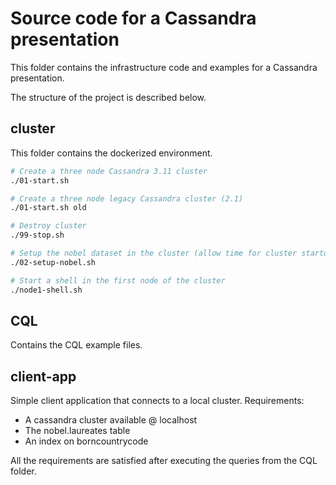 # Source code for a Cassandra presentation

This folder contains the infrastructure code and
examples for a Cassandra presentation.

The structure of the project is described below.

## cluster

This folder contains the dockerized environment.

```bash
# Create a three node Cassandra 3.11 cluster
./01-start.sh 

# Create a three node legacy Cassandra cluster (2.1)
./01-start.sh old

# Destroy cluster
./99-stop.sh

# Setup the nobel dataset in the cluster (allow time for cluster startup)
./02-setup-nobel.sh

# Start a shell in the first node of the cluster
./node1-shell.sh
```

## CQL

Contains the CQL example files.

## client-app

Simple client application that connects to a local cluster.
Requirements:
 - A cassandra cluster available @ localhost
 - The nobel.laureates table
 - An index on borncountrycode

All the requirements are satisfied after executing
the queries from the CQL folder.
